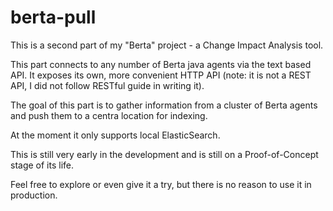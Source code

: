# berta-pull

This is a second part of my "Berta" project - a Change Impact Analysis tool.

This part connects to any number of Berta java agents via the text based API.
It exposes its own, more convenient HTTP API (note: it is not a REST API, I did not follow RESTful guide in writing it).

The goal of this part is to gather information from a cluster of Berta agents and push them to a centra location for indexing.

At the moment it only supports local ElasticSearch.

This is still very early in the development and is still on a Proof-of-Concept stage of its life.

Feel free to explore or even give it a try, but there is no reason to use it in production.

